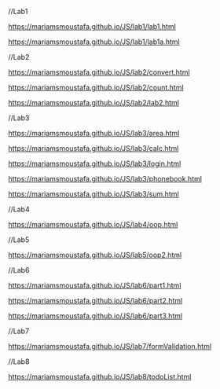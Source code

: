 //Lab1

https://mariamsmoustafa.github.io/JS/lab1/lab1.html

https://mariamsmoustafa.github.io/JS/lab1/lab1a.html

//Lab2

https://mariamsmoustafa.github.io/JS/lab2/convert.html

https://mariamsmoustafa.github.io/JS/lab2/count.html

https://mariamsmoustafa.github.io/JS/lab2/lab2.html

//Lab3

https://mariamsmoustafa.github.io/JS/lab3/area.html

https://mariamsmoustafa.github.io/JS/lab3/calc.html

https://mariamsmoustafa.github.io/JS/lab3/login.html

https://mariamsmoustafa.github.io/JS/lab3/phonebook.html

https://mariamsmoustafa.github.io/JS/lab3/sum.html

//Lab4

https://mariamsmoustafa.github.io/JS/lab4/oop.html

//Lab5

https://mariamsmoustafa.github.io/JS/lab5/oop2.html

//Lab6

https://mariamsmoustafa.github.io/JS/lab6/part1.html

https://mariamsmoustafa.github.io/JS/lab6/part2.html

https://mariamsmoustafa.github.io/JS/lab6/part3.html

//Lab7 

https://mariamsmoustafa.github.io/JS/lab7/formValidation.html

//Lab8

https://mariamsmoustafa.github.io/JS/lab8/todoList.html
